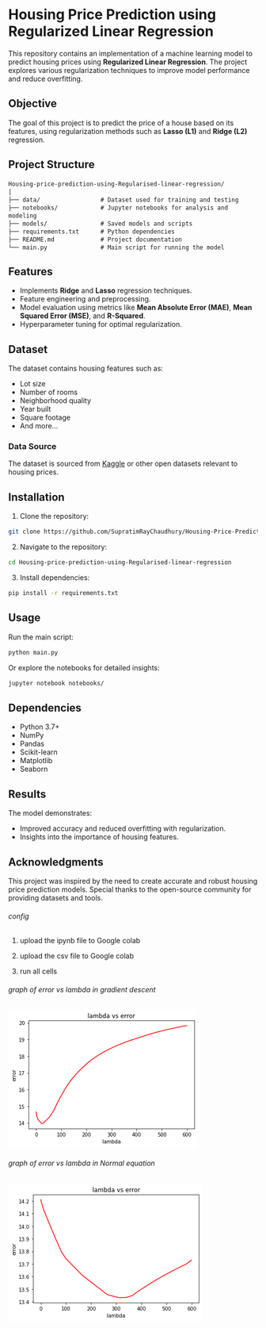# Housing Price Prediction using Regularized Linear Regression

This repository contains an implementation of a machine learning model to predict housing prices using **Regularized Linear Regression**. The project explores various regularization techniques to improve model performance and reduce overfitting.

## Objective

The goal of this project is to predict the price of a house based on its features, using regularization methods such as **Lasso (L1)** and **Ridge (L2)** regression.

## Project Structure

```
Housing-price-prediction-using-Regularised-linear-regression/
|
├── data/                 # Dataset used for training and testing
├── notebooks/            # Jupyter notebooks for analysis and modeling
├── models/               # Saved models and scripts
├── requirements.txt      # Python dependencies
├── README.md             # Project documentation
└── main.py               # Main script for running the model
```

## Features

- Implements **Ridge** and **Lasso** regression techniques.
- Feature engineering and preprocessing.
- Model evaluation using metrics like **Mean Absolute Error (MAE)**, **Mean Squared Error (MSE)**, and **R-Squared**.
- Hyperparameter tuning for optimal regularization.

## Dataset

The dataset contains housing features such as:

- Lot size
- Number of rooms
- Neighborhood quality
- Year built
- Square footage
- And more...

### Data Source
The dataset is sourced from [Kaggle](https://www.kaggle.com/) or other open datasets relevant to housing prices.

## Installation

1. Clone the repository:

```bash
git clone https://github.com/SupratimRayChaudhury/Housing-Price-Prediction-Using-Regularized-Linear-Regression.git
```

2. Navigate to the repository:

```bash
cd Housing-price-prediction-using-Regularised-linear-regression
```

3. Install dependencies:

```bash
pip install -r requirements.txt
```

## Usage

Run the main script:

```bash
python main.py
```

Or explore the notebooks for detailed insights:

```bash
jupyter notebook notebooks/
```

## Dependencies

- Python 3.7+
- NumPy
- Pandas
- Scikit-learn
- Matplotlib
- Seaborn

## Results

The model demonstrates:
- Improved accuracy and reduced overfitting with regularization.
- Insights into the importance of housing features.

## Acknowledgments

This project was inspired by the need to create accurate and robust housing price prediction models. Special thanks to the open-source community for providing datasets and tools.

###### config
1. upload the ipynb file to Google colab

2. upload the csv file to Google colab 

3. run all cells





###### graph of error vs lambda in gradient descent
![g](https://raw.githubusercontent.com/SouravG/Housing-price-prediction-using-Regularised-linear-regression/master/download%20(1).png)


###### graph of error vs lambda in Normal equation
![g](https://raw.githubusercontent.com/SouravG/Housing-price-prediction-using-Regularised-linear-regression/master/download.png)
